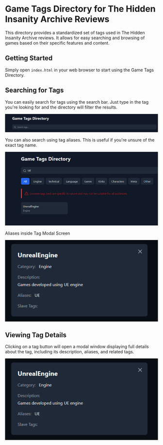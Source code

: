 # Game Tags Directory for The Hidden Insanity Archive Reviews

This directory provides a standardized set of tags used in The Hidden Insanity Archive reviews. It allows for easy searching and browsing of games based on their specific features and content.

## Getting Started

Simply open `index.html` in your web browser to start using the Game Tags Directory.

## Searching for Tags

You can easily search for tags using the search bar.  Just type in the tag you're looking for and the directory will filter the results.

![Search Tags](./src/images/searchtags.png)

You can also search using tag aliases.  This is useful if you're unsure of the exact tag name.

![Search Aliases](./src/images/searchaliase.png)

Aliases inside Tag Modal Screen

![Aliases Modal](./src/images/aliasemodal.png)

## Viewing Tag Details

Clicking on a tag button will open a modal window displaying full details about the tag, including its description, aliases, and related tags.

![Tag Modal](./src/images/aliasemodal.png)
